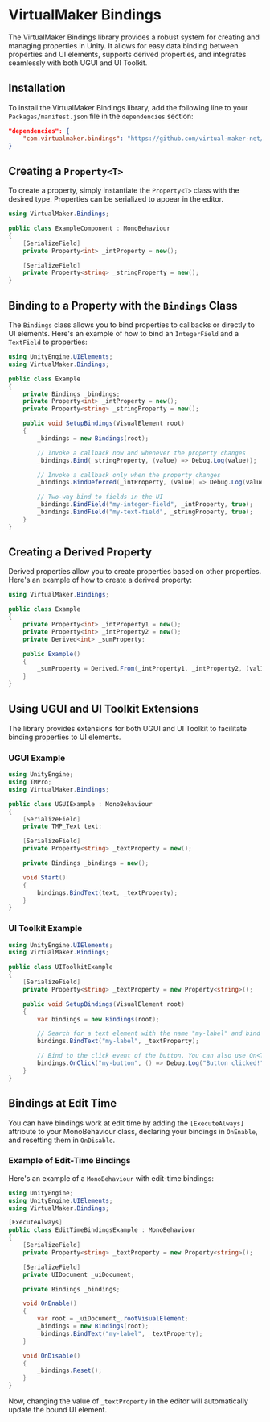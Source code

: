 # VirtualMaker Bindings

The VirtualMaker Bindings library provides a robust system for creating and managing properties in Unity. It allows for easy data binding between properties and UI elements, supports derived properties, and integrates seamlessly with both UGUI and UI Toolkit.

## Installation

To install the VirtualMaker Bindings library, add the following line to your `Packages/manifest.json` file in the `dependencies` section:

```json
"dependencies": {
    "com.virtualmaker.bindings": "https://github.com/virtual-maker-net/com.virtualmaker.bindings.git?path=/Bindings/Packages/com.virtualmaker.bindings#main"
}
```

## Creating a `Property<T>`

To create a property, simply instantiate the `Property<T>` class with the desired type. Properties can be serialized to appear in the editor.

```cs
using VirtualMaker.Bindings;

public class ExampleComponent : MonoBehaviour
{
    [SerializeField]
    private Property<int> _intProperty = new();

    [SerializeField]
    private Property<string> _stringProperty = new();
}
```

## Binding to a Property with the `Bindings` Class

The `Bindings` class allows you to bind properties to callbacks or directly to UI elements. Here's an example of how to bind an `IntegerField` and a `TextField` to properties:

```cs
using UnityEngine.UIElements;
using VirtualMaker.Bindings;

public class Example
{
    private Bindings _bindings;
    private Property<int> _intProperty = new();
    private Property<string> _stringProperty = new();

    public void SetupBindings(VisualElement root)
    {
        _bindings = new Bindings(root);

        // Invoke a callback now and whenever the property changes
        _bindings.Bind(_stringProperty, (value) => Debug.Log(value));

        // Invoke a callback only when the property changes
        _bindings.BindDeferred(_intProperty, (value) => Debug.Log(value));

        // Two-way bind to fields in the UI
        _bindings.BindField("my-integer-field", _intProperty, true);
        _bindings.BindField("my-text-field", _stringProperty, true);
    }
}
```

## Creating a Derived Property

Derived properties allow you to create properties based on other properties. Here's an example of how to create a derived property:

```cs
using VirtualMaker.Bindings;

public class Example
{
    private Property<int> _intProperty1 = new();
    private Property<int> _intProperty2 = new();
    private Derived<int> _sumProperty;

    public Example()
    {
        _sumProperty = Derived.From(_intProperty1, _intProperty2, (val1, val2) => val1 + val2);
    }
}
```

## Using UGUI and UI Toolkit Extensions

The library provides extensions for both UGUI and UI Toolkit to facilitate binding properties to UI elements.

### UGUI Example

```cs
using UnityEngine;
using TMPro;
using VirtualMaker.Bindings;

public class UGUIExample : MonoBehaviour
{
    [SerializeField]
    private TMP_Text text;

    [SerializeField]
    private Property<string> _textProperty = new();

    private Bindings _bindings = new();

    void Start()
    {
        bindings.BindText(text, _textProperty);
    }
}
```

### UI Toolkit Example

```cs
using UnityEngine.UIElements;
using VirtualMaker.Bindings;

public class UIToolkitExample
{
    [SerializeField]
    private Property<string> _textProperty = new Property<string>();

    public void SetupBindings(VisualElement root)
    {
        var bindings = new Bindings(root);

        // Search for a text element with the name "my-label" and bind to the text property.
        bindings.BindText("my-label", _textProperty);

        // Bind to the click event of the button. You can also use On<T> to bind to any event.
        bindings.OnClick("my-button", () => Debug.Log("Button clicked!"));
    }
}
```

## Bindings at Edit Time

You can have bindings work at edit time by adding the `[ExecuteAlways]` attribute to your MonoBehaviour class, declaring your bindings in `OnEnable`, and resetting them in `OnDisable`.

### Example of Edit-Time Bindings

Here's an example of a `MonoBehaviour` with edit-time bindings:

```cs
using UnityEngine;
using UnityEngine.UIElements;
using VirtualMaker.Bindings;

[ExecuteAlways]
public class EditTimeBindingsExample : MonoBehaviour
{
    [SerializeField]
    private Property<string> _textProperty = new Property<string>();

    [SerializeField]
    private UIDocument _uiDocument;

    private Bindings _bindings;

    void OnEnable()
    {
        var root = _uiDocument_.rootVisualElement;
        _bindings = new Bindings(root);
        _bindings.BindText("my-label", _textProperty);
    }

    void OnDisable()
    {
        _bindings.Reset();
    }
}
```

Now, changing the value of `_textProperty` in the editor will automatically update the bound UI element.
